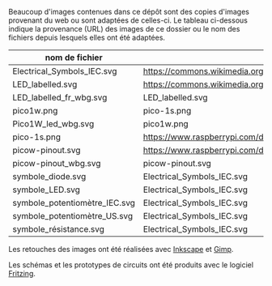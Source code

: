 Beaucoup d'images contenues dans ce dépôt sont des copies d'images provenant du web ou
sont adaptées de celles-ci.
Le tableau ci-dessous indique la provenance (URL) des images de ce dossier ou le nom
des fichiers depuis lesquels elles ont été adaptées.

| nom de fichier                | source                                                                                                            |
|-------------------------------|-------------------------------------------------------------------------------------------------------------------|
| Electrical_Symbols_IEC.svg    | https://commons.wikimedia.org/wiki/File:Electrical_Symbols_IEC.svg                                                |
| LED_labelled.svg              | https://commons.wikimedia.org/wiki/File:LED,_5mm,_green_(en).svg#/media/File:LED,_5mm,_green_(labelled,_full).svg |
| LED_labelled_fr_wbg.svg       | LED_labelled.svg                                                                                                  |
| pico1w.png                    | pico-1s.png                                                                                                       |
| Pico1W_led_wbg.svg            | pico1w.png                                                                                                        |
| pico-1s.png                   | https://www.raspberrypi.com/documentation/microcontrollers/images/pico-1s.png                                     |
| picow-pinout.svg              | https://www.raspberrypi.com/documentation/microcontrollers/images/picow-pinout.svg                                |
| picow-pinout_wbg.svg          | picow-pinout.svg                                                                                                  |
| symbole_diode.svg             | Electrical_Symbols_IEC.svg                                                                                        |
| symbole_LED.svg               | Electrical_Symbols_IEC.svg                                                                                        |
| symbole_potentiomètre_IEC.svg | Electrical_Symbols_IEC.svg                                                                                        |
| symbole_potentiomètre_US.svg  | Electrical_Symbols_IEC.svg                                                                                        |
| symbole_résistance.svg        | Electrical_Symbols_IEC.svg                                                                                        |


Les retouches des images ont été réalisées avec [Inkscape](https://inkscape.org/) 
et [Gimp](https://www.gimp.org/).

Les schémas et les prototypes de circuits ont été produits avec le logiciel
[Fritzing](https://fritzing.org/).

